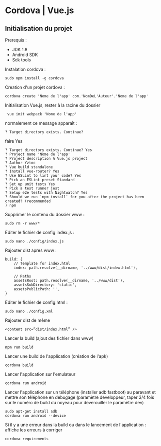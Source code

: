 # Cordova | Vue.js


## Initialisation du projet

Prerequis :
- JDK 1.8 
- Android SDK 
- Sdk tools 

Instalation cordova  : 

    sudo npm install -g cordova

Creation d'un projet cordova : 

    cordova create 'Nome de l'app' com.'NomDeL'Auteur'.'Nome de l'app'

Initialisation Vue.js, rester à la racine du dossier 

     vue init webpack 'Nome de l'app'
    
normalement ce message apparaît : 

    ? Target directory exists. Continue? 

faire Yes


    ? Target directory exists. Continue? Yes
    ? Project name 'Nome de l'app'
    ? Project description A Vue.js project
    ? Author Yztoc
    ? Vue build standalone
    ? Install vue-router? Yes
    ? Use ESLint to lint your code? Yes
    ? Pick an ESLint preset Standard
    ? Set up unit tests Yes
    ? Pick a test runner jest
    ? Setup e2e tests with Nightwatch? Yes
    ? Should we run `npm install` for you after the project has been created? (recommended
    ) npm
Supprimer le contenu du dossier www :

    sudo rm -r www/*

Editer le fichier de config index.js : 

    sudo nano ./config/index.js
Rajouter dist apres www : 

    build: {  
        // Template for index.html  
        index: path.resolve(__dirname, '../www/dist/index.html'),
    
        // Paths  
        assetsRoot: path.resolve(__dirname, '../www/dist'),  
        assetsSubDirectory: 'static',  
        assetsPublicPath: '',  
    }
Editer le fichier de config.html : 

    sudo nano ./config.xml
Rajouter dist de même 

    <content src=”dist/index.html” />
Lancer la build (ajout des fichier dans www)

    npm run build

Lancer une build de l'application (création de l'apk)

    cordova build

Lancer l'application sur l'emulateur 

    cordova run android 
    
Lancer l'application sur un téléphone (installer adb fastboot) au paravant et mettre son téléphone en debugage (paramètre developpeur,  taper 3/4 fois sur le numéro de build du noyeau pour deverouiller le paramètre dev)

	sudo apt-get install adb 
    cordova run android --device

Si il y a une erreur dans la build ou dans le lancement de l'application : affiche les erreurs à corriger 

    cordova requirements 
